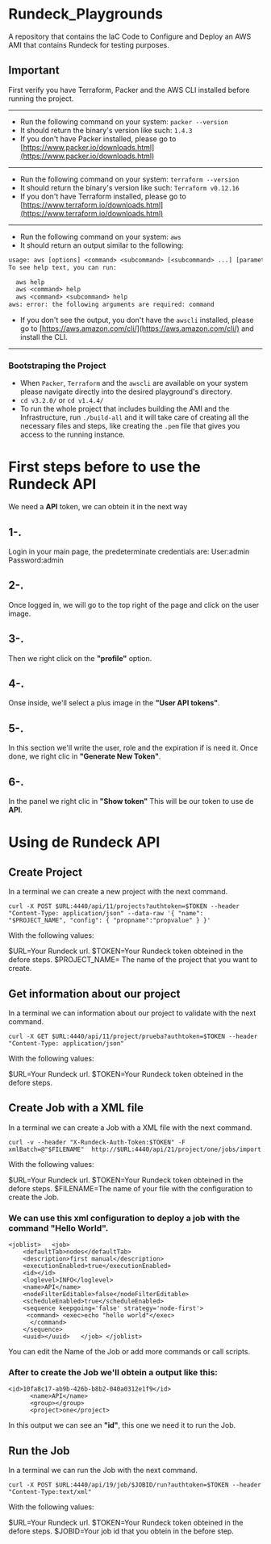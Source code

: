 # Rundeck_Playgrounds
A repository that contains the IaC Code to Configure and Deploy an AWS AMI that contains Rundeck for testing purposes.

## Important

First verify you have Terraform, Packer and the AWS CLI installed before running the project.

---

- Run the following command on your system: `packer --version`
- It should return the binary's version like such: `1.4.3`
- If you don't have Packer installed, please go to [https://www.packer.io/downloads.html](https://www.packer.io/downloads.html)
  
---

- Run the following command on your system: `terraform --version`
- It should return the binary's version like such: `Terraform v0.12.16`
- If you don't have Terraform installed, please go to [https://www.terraform.io/downloads.html](https://www.terraform.io/downloads.html)
  
---

- Run the following command on your system: `aws`
- It should return an output similar to the following:

```txt
usage: aws [options] <command> <subcommand> [<subcommand> ...] [parameters]
To see help text, you can run:

  aws help
  aws <command> help
  aws <command> <subcommand> help
aws: error: the following arguments are required: command
```

- If you don't see the output, you don't have the `awscli` installed, please go to [https://aws.amazon.com/cli/](https://aws.amazon.com/cli/) and install the CLI.
  
---

### Bootstraping the Project

- When `Packer`, `Terraform` and the `awscli` are available on your system please navigate directly into the desired playground's directory.
- `cd v3.2.0/` or `cd v1.4.4/`
- To run the whole project that includes building the AMI and the Infrastructure, run `./build-all` and it will take care of creating all the necessary files and steps, like creating the `.pem` file that gives you access to the running instance.

# First steps before to use the Rundeck API
We need a **API** token, we can obtein it in the next way
## 1-. 
Login in your main page, the predeterminate credentials are:
User:admin
Password:admin


## 2-.  
Once logged in, we will go to the top right of the page and click on the user image.

## 3-.
Then we right click on the **"profile"** option.

## 4-.

Onse inside, we'll select a plus image in the **"User API tokens"**.
## 5-.
In this section we'll write the user, role and the expiration if is need it. Once done, we right clic in **"Generate New Token"**.
## 6-.
In the panel we right clic in **"Show token"**
This will be our token to use de **API**.

# Using de Rundeck API

## Create Project

In a terminal we can create a new project with the next command.

    curl -X POST $URL:4440/api/11/projects?authtoken=$TOKEN --header "Content-Type: application/json" --data-raw '{ "name": "$PROJECT_NAME", "config": { "propname":"propvalue" } }'

With the following values:

$URL=Your Rundeck url.
$TOKEN=Your Rundeck token obteined in the defore steps.
$PROJECT_NAME= The name of the project that you want to create.


## Get information about our project

In a terminal we can information about our project to validate with the next command.

   

    curl -X GET $URL:4440/api/11/project/prueba?authtoken=$TOKEN --header "Content-Type: application/json"

With the following values:

$URL=Your Rundeck url.
$TOKEN=Your Rundeck token obteined in the defore steps.

## Create Job with a XML file

In a terminal we can create a Job with a XML file with the next command.

    curl -v --header "X-Rundeck-Auth-Token:$TOKEN" -F xmlBatch=@"$FILENAME"  http://$URL:4440/api/21/project/one/jobs/import

With the following values:

$URL=Your Rundeck url.
$TOKEN=Your Rundeck token obteined in the defore steps.
$FILENAME=The name of your file with the configuration to create the Job.

### We can use this xml configuration to deploy a job with the command "Hello World".

    <joblist>   <job>
        <defaultTab>nodes</defaultTab>
        <description>first manual</description>
        <executionEnabled>true</executionEnabled>
        <id></id>
        <loglevel>INFO</loglevel>
        <name>API</name>
        <nodeFilterEditable>false</nodeFilterEditable>
        <scheduleEnabled>true</scheduleEnabled>
        <sequence keepgoing='false' strategy='node-first'>
         <command> <exec>echo "hello world"</exec>
          </command>
        </sequence>
        <uuid></uuid>   </job> </joblist>

You can edit the Name of the Job or add more commands or call scripts.

### After to create the Job we'll obtein a output like this:

    <id>10fa8c17-ab9b-426b-b8b2-040a0312e1f9</id>
          <name>API</name>
          <group></group>
          <project>one</project>

In this output we can see an **"id"**, this one we need it to run the Job.

## Run the Job

In a terminal we can run the Job  with the next command.

    curl -X POST $URL:4440/api/19/job/$JOBID/run?authtoken=$TOKEN --header "Content-Type:text/xml"

With the following values:

$URL=Your Rundeck url.
$TOKEN=Your Rundeck token obteined in the defore steps.
$JOBID=Your job id that you obtein in the before step.
